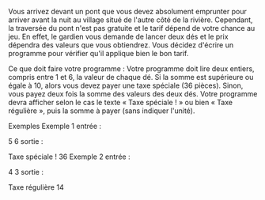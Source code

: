 Vous arrivez devant un pont que vous devez absolument emprunter pour arriver avant la nuit au village situé de l'autre côté de la rivière. Cependant, la traversée du pont n'est pas gratuite et le tarif dépend de votre chance au jeu. En effet, le gardien vous demande de lancer deux dés et le prix dépendra des valeurs que vous obtiendrez. Vous décidez d'écrire un programme pour vérifier qu'il applique bien le bon tarif.

Ce que doit faire votre programme :
Votre programme doit lire deux entiers, compris entre 1 et 6, la valeur de chaque dé. Si la somme est supérieure ou égale à 10, alors vous devez payer une taxe spéciale (36 pièces). Sinon, vous payez deux fois la somme des valeurs des deux dés. Votre programme devra afficher selon le cas le texte « Taxe spéciale ! » ou bien « Taxe régulière », puis la somme à payer (sans indiquer l'unité).

Exemples
Exemple 1
entrée :

5
6
sortie :

Taxe spéciale !
36
Exemple 2
entrée :

4
3
sortie :

Taxe régulière
14